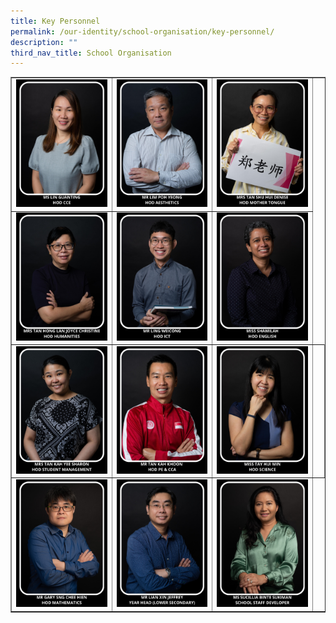 ```yaml
---
title: Key Personnel
permalink: /our-identity/school-organisation/key-personnel/
description: ""
third_nav_title: School Organisation
---
```


<table style="border-collapse: collapse; width: 100%;" border="1">
<tbody>
<tr>
<td style="width: 33%;"><img src="/images/kp1.jpg"></td>
<td style="width: 33%;"><img src="/images/kp2.jpg"></td>
<td style="width: 33%;"><img src="/images/kp3.jpg"></td>
</tr>
<tr>
<td style="width: 33%;"><img src="/images/kp5.jpg"></td>
<td style="width: 33%;"><img src="/images/kp6.jpg"></td>
<td style="width: 33%;"><img src="/images/kp7.jpg"></td>
</tr>
<tr>
<td style="width: 33%;"><img src="/images/kp9.jpg"></td>
<td style="width: 33%;"><img src="/images/kp4.jpg"></td>
<td style="width: 33%;"><img src="/images/kp8.jpg"></td>
<td style="width: 25%;">&nbsp;</td>
</tr>
<tr>
<td style="width: 33%;"><img src="/images/kp12.jpg"></td>
<td style="width: 33%;"><img src="/images/kp10.jpg"></td>
<td style="width: 33%;"><img src="/images/kp13.jpg"></td>
</tr>
</tbody>
</table>